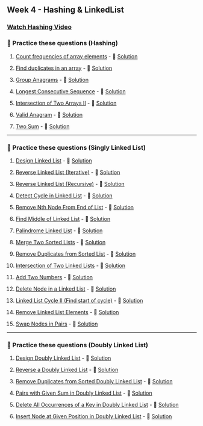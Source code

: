 ## Week 4 - Hashing & LinkedList

### [Watch Hashing Video](https://www.youtube.com/watch?v=KEs5UyBJ39g)

### 🔹 Practice these questions (Hashing)

1. [Count frequencies of array elements](https://leetcode.com/problems/number-of-good-pairs/) - 🎥 [Solution](https://www.youtube.com/watch?v=KEs5UyBJ39g&t=60s)

2. [Find duplicates in an array](https://leetcode.com/problems/find-the-duplicate-number/) - 🎥 [Solution](https://www.youtube.com/watch?v=KEs5UyBJ39g&t=400s)

3. [Group Anagrams](https://leetcode.com/problems/group-anagrams/) - 🎥 [Solution](https://www.youtube.com/watch?v=5BkDGXVXRA0)

4. [Longest Consecutive Sequence](https://leetcode.com/problems/longest-consecutive-sequence/) - 🎥 [Solution](https://www.youtube.com/watch?v=KEs5UyBJ39g&t=1200s)

5. [Intersection of Two Arrays II](https://leetcode.com/problems/intersection-of-two-arrays-ii/) - 🎥 [Solution](https://www.youtube.com/watch?v=3m8xZ5QjQe4)

6. [Valid Anagram](https://leetcode.com/problems/valid-anagram/) - 🎥 [Solution](https://www.youtube.com/watch?v=9UtInBqnCgA)

7. [Two Sum](https://leetcode.com/problems/two-sum/) - 🎥 [Solution](https://www.youtube.com/watch?v=KLlXCFG5TnA)

---

### 🔹 Practice these questions (Singly Linked List)

1. [Design Linked List](https://leetcode.com/problems/design-linked-list/) - 🎥 [Solution](https://www.youtube.com/playlist?list=PLgUwDviBIf0oF6QL8m22w1hIDC1vJ_BHz)

2. [Reverse Linked List (Iterative)](https://leetcode.com/problems/reverse-linked-list/) - 🎥 [Solution](https://www.youtube.com/watch?v=G0_I-ZF0S38)

3. [Reverse Linked List (Recursive)](https://leetcode.com/problems/reverse-linked-list/) - 🎥 [Solution](https://www.youtube.com/watch?v=Hj_rA0dhr2I&t=900s)

4. [Detect Cycle in Linked List](https://leetcode.com/problems/linked-list-cycle/) - 🎥 [Solution](https://www.youtube.com/watch?v=G0_I-ZF0S38&t=150s)

5. [Remove Nth Node From End of List](https://leetcode.com/problems/remove-nth-node-from-end-of-list/) - 🎥 [Solution](https://www.youtube.com/watch?v=XVuQxVej6y8)

6. [Find Middle of Linked List](https://leetcode.com/problems/middle-of-the-linked-list/) - 🎥 [Solution](https://www.youtube.com/watch?v=G0_I-ZF0S38&t=720s)

7. [Palindrome Linked List](https://leetcode.com/problems/palindrome-linked-list/) - 🎥 [Solution](https://www.youtube.com/watch?v=G0_I-ZF0S38&t=600s)

8. [Merge Two Sorted Lists](https://leetcode.com/problems/merge-two-sorted-lists/) - 🎥 [Solution](https://www.youtube.com/watch?v=G0_I-ZF0S38&t=900s)

9. [Remove Duplicates from Sorted List](https://leetcode.com/problems/remove-duplicates-from-sorted-list/) - 🎥 [Solution](https://www.youtube.com/watch?v=G0_I-ZF0S38&t=1000s)

10. [Intersection of Two Linked Lists](https://leetcode.com/problems/intersection-of-two-linked-lists/) - 🎥 [Solution](https://www.youtube.com/watch?v=8Qn_spdM5Zg)

11. [Add Two Numbers](https://leetcode.com/problems/add-two-numbers/) - 🎥 [Solution](https://www.youtube.com/watch?v=wg5yZ8cZ2nQ)

12. [Delete Node in a Linked List](https://leetcode.com/problems/delete-node-in-a-linked-list/) - 🎥 [Solution](https://www.youtube.com/watch?v=4E0TtT2bP2o)

13. [Linked List Cycle II (Find start of cycle)](https://leetcode.com/problems/linked-list-cycle-ii/) - 🎥 [Solution](https://www.youtube.com/watch?v=sv8s3N4z8Lw)

14. [Remove Linked List Elements](https://leetcode.com/problems/remove-linked-list-elements/) - 🎥 [Solution](https://www.youtube.com/watch?v=V6mKVRU1evU)

15. [Swap Nodes in Pairs](https://leetcode.com/problems/swap-nodes-in-pairs/) - 🎥 [Solution](https://www.youtube.com/watch?v=1v_4dL8l8pQ)

---

### 🔹 Practice these questions (Doubly Linked List)

1. [Design Doubly Linked List](https://leetcode.com/problems/design-linked-list/) - 🎥 [Solution](https://www.youtube.com/watch?v=0G2f8v5r9uE)

2. [Reverse a Doubly Linked List](https://practice.geeksforgeeks.org/problems/reverse-a-doubly-linked-list/1) - 🎥 [Solution](https://www.youtube.com/watch?v=0G2f8v5r9uE&t=400s)

3. [Remove Duplicates from Sorted Doubly Linked List](https://practice.geeksforgeeks.org/problems/remove-duplicates-from-a-sorted-doubly-linked-list/1) - 🎥 [Solution](https://www.youtube.com/watch?v=0G2f8v5r9uE&t=500s)

4. [Pairs with Given Sum in Doubly Linked List](https://practice.geeksforgeeks.org/problems/find-pairs-with-given-sum-in-doubly-linked-list/1) - 🎥 [Solution](https://www.youtube.com/watch?v=0G2f8v5r9uE&t=600s)

5. [Delete All Occurrences of a Key in Doubly Linked List](https://practice.geeksforgeeks.org/problems/delete-all-occurrences-of-a-key-in-doubly-linked-list/1) - 🎥 [Solution](https://www.youtube.com/watch?v=0G2f8v5r9uE&t=700s)

6. [Insert Node at Given Position in Doubly Linked List](https://practice.geeksforgeeks.org/problems/insert-in-doubly-linked-list/1) - 🎥 [Solution](https://www.youtube.com/watch?v=0G2f8v5r9uE&t=800s)
